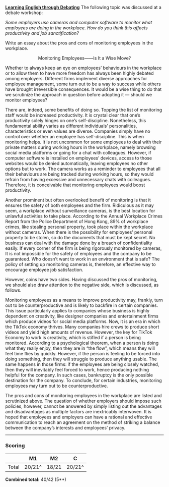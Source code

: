 **<u>Learning English through Debating</u>**
The following topic was discussed at a debate workshop:

*Some employers use cameras and computer software to monitor what employees are doing in the workplace. How do you think this affects productivity and job sanctification?*

Write an essay about the pros and cons of monitoring employees in the workplace.

<p style="text-align: center;">Monitoring Employees——Is It a Wise Move?</p>

Whether to always keep an eye on employees’ behaviours in the workplace or to allow them to have more freedom has always been highly debated among employers. Different firms implement diverse approaches for employee management, some turn out to be a way to success while others have brought irreversible consequences. It would be a wise thing to do that we scrutinize the approach in question before adopting it — should we monitor employees?

There are, indeed, some benefits of doing so. Topping the list of monitoring staff would be increased productivity. It is crystal clear that one’s productivity solely hinges on one’s self-discipline. Nonetheless, this fundamental ability varies as different individuals’ personalities, characteristics or even values are diverse. Companies simply have no control over whether an employee has self-discipline. This is when monitoring helps. It is not uncommon for some employees to deal with their private matters during working hours in the workplace, namely browsing social media platforms or going for a chat with colleagues. However, if computer software is installed on employees’ devices, access to those websites would be denied automatically, leaving employees no other options but to work. The camera works as a reminder to employees that all their behaviours are being tracked during working hours, so they would refrain from having excessive and unnecessary chats with colleagues. Therefore, it is conceivable that monitoring employees would boost productivity.

Another prominent but often overlooked benefit of monitoring is that it ensures the safety of both employees and the firm. Ridiculous as it may seem, a workplace without surveillance cameras, is the best location for unlawful activities to take place. According to the Annual Workplace Crimes Report from the Police Department of Hong Kong, 89% of workplace crimes, like stealing personal property, took place within the workplace without cameras. When there is the possibility for employees’ personal property to be stolen, so do the documents that must be kept secret. No business can deal with the damage done by a breach of confidentiality easily. If every corner of the firm is being rigorously monitored by cameras, It is not impossible for the safety of employees and the company to be guaranteed. Who doesn’t want to work in an environment that is safe? The policy of setting up monitoring cameras is, therefore, an effective way to encourage employee job satisfaction.

However, coins have two sides. Having discussed the pros of monitoring, we should also
draw attention to the negative side, which is discussed, as follows.

Monitoring employees as a means to improve productivity may, frankly, turn out to be counterproductive and is likely to backfire in certain companies. This issue particularly applies to companies whose business is highly dependent on creativity, like designer companies and entertainment firms which produce videos for social media platforms. Now, it is an era in which the TikTok economy thrives. Many companies hire crews to produce short videos and yield high amounts of revenue. However, the key for TikTok Economy to work is creativity, which is stifled if a person is being monitored. According to a psychological theorem, when a person is doing what they really enjoy, then they are in “the flow”, which means they will feel time flies by quickly. However, if the person is feeling to be forced into doing something, then they will struggle to produce anything usable. The same happens in those firms: if the employees are being closely watched, then they will inevitably feel forced to work, hence producing nothing helpful for the company. In such cases, bankruptcy is the only possible destination for the company. To conclude, for certain industries, monitoring employees may turn out to be counterproductive.

The pros and cons of monitoring employees in the workplace are listed and scrutinized above. The question of whether employers should impose such policies, however, cannot be answered by simply listing out the advantages and disadvantages as multiple factors are inextricably interwoven. It is hoped that employees and employers can have a rational and effective communication to reach an agreement on the method of striking a balance between the company’s interests and employees’ privacy.

--- 
### Scoring
| | M1 | M2 | C |
|-|-|-|-|
|Total|20/21^|18/21|20/21^|

**Combined total:** 40/42 (5**)